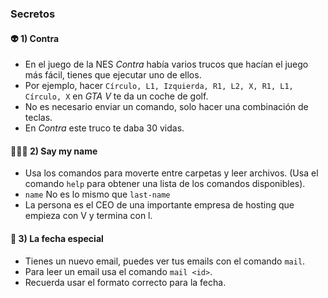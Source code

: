 ### Secretos

#### 👽 1) Contra

- En el juego de la NES _Contra_ había varios trucos que hacían el juego más fácil, tienes que ejecutar uno de ellos.
- Por ejemplo, hacer `Círculo, L1, Izquierda, R1, L2, X, R1, L1, Círculo, X` en _GTA V_ te da un coche de golf.
- No es necesario enviar un comando, solo hacer una combinación de teclas.
- En _Contra_ este truco te daba 30 vidas.


<!-- ⬆️, ⬆️, ⬇️, ⬇️, ⬅️, ➡️, ⬅️, ➡️, B, A  -->

#### 🧑🏻‍🦲 2) Say my name

- Usa los comandos para moverte entre carpetas y leer archivos. (Usa el comando `help` para obtener una lista de los comandos disponibles).
- `name` No es lo mismo que `last-name`
- La persona es el CEO de una importante empresa de hosting que empieza con V y termina con l.

<!-- submit rauch -->

#### 📅 3) La fecha especial

- Tienes un nuevo email, puedes ver tus emails con el comando `mail`.
- Para leer un email usa el comando `mail <id>`.
- Recuerda usar el formato correcto para la fecha.

<!-- submit 2023-12-01 -->